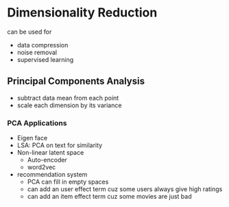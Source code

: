 # Dimensionality Reduction

can be used for

- data compression
- noise removal
- supervised learning

## Principal Components Analysis

- subtract data mean from each point
- scale each dimension by its variance

### PCA Applications

- Eigen face
- LSA: PCA on text for similarity
- Non-linear latent space
  - Auto-encoder
  - word2vec
- recommendation system
  - PCA can fill in empty spaces
  - can add an user effect term cuz some users always give high ratings
  - can add an item effect term cuz some movies are just bad
